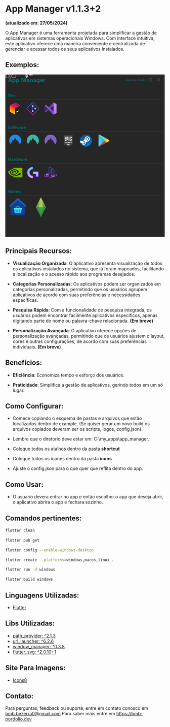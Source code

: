 # App Manager v1.1.3+2
**(atualizado em: 27/05/2024)**

O App Manager é uma ferramenta projetada para simplificar a gestão de aplicativos em sistemas operacionais Windows.
Com interface intuitiva, este aplicativo oferece uma maneira conveniente e centralizada de gerenciar 
e acessar todos os seus aplicativos instalados.

## Exemplos:

![Exemplo](./example/app_manager_example.png)

## Principais Recursos:
- **Visualização Organizada**: O aplicativo apresenta visualização de todos os aplicativos instalados no sistema, 
que já foram mapeados, facilitando a localização e o acesso rápido aos programas desejados.


- **Categorias Personalizadas**: Os aplicativos podem ser organizados em categorias personalizadas,
permitindo que os usuários agrupem aplicativos de acordo com suas preferências e necessidades específicas.


- **Pesquisa Rápida**: Com a funcionalidade de pesquisa integrada,
os usuários podem encontrar facilmente aplicativos específicos,
apenas digitando parte do nome ou palavra-chave relacionada. **(Em breve)**

- **Personalização Avançada**: O aplicativo oferece opções de personalização avançadas,
permitindo que os usuários ajustem o layout, cores e outras configurações,
de acordo com suas preferências individuais. **(Em breve)**

## Benefícios:
- **Eficiência**: Economiza tempo e esforço dos usuários.


- **Praticidade**: Simplifica a gestão de aplicativos, gerindo todos em um só lugar.

## Como Configurar:

- Comece copiando o esquema de pastas e arquivos que estão localizados dentro de example.
(Se quiser gerar um novo build os arquivos copiados deveram ser os scripts, logos, config.json).

- Lembre que o diretorio deve estar em: C:\my_apps\app_manager.

- Coloque todos os atalhos dentro da pasta **shortcut**

- Coloque todos os icones dentro da pasta **icons**

- Ajuste o config.json para o que quer que reflita dentro do app.

## Como Usar:

- O usuario devera entrar no app e então escolher o app que deseja abrir, o aplicativo abrira o app e fechara sozinho.

## Comandos pertinentes:

```bash
flutter clean
```

```bash
flutter pub get
```

```bash
flutter config --enable-windows-desktop
```

```bash
flutter create --platforms=windows,macos,linux .
```

```bash
flutter run -d windows
```

```bash
flutter build windows
```

## Linguagens Utilizadas:
* [Flutter](https://flutter.dev/?gclsrc=aw.ds)

## Libs Utilizadas:
* [path_provider: ^2.1.3](https://pub.dev/packages/path_provider)
* [url_launcher: ^6.2.6](https://pub.dev/packages/url_launcher)
* [window_manager: ^0.3.8](https://pub.dev/packages/window_manager)
* [flutter_svg: ^2.0.10+1](https://pub.dev/packages/flutter_svg)

## Site Para Imagens:
* [Icons8](https://icons8.com.br/)

## Contato:

Para perguntas, feedback ou suporte, entre em contato conosco em bmb.bezerra0@gmail.com
Para saber mais entre em https://bmb-portfolio.dev
